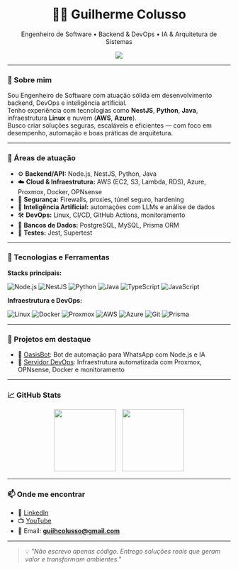 <!-- GitHub Profile README - Guilherme Colusso -->

<h1 align="center">👨‍💻 Guilherme Colusso</h1>
<p align="center">
  Engenheiro de Software • Backend & DevOps • IA & Arquitetura de Sistemas
</p>

<p align="center">
  <img src="https://capsule-render.vercel.app/api?type=waving&color=444444&height=120&section=header"/>
</p>

---

### 🚀 Sobre mim

Sou Engenheiro de Software com atuação sólida em desenvolvimento backend, DevOps e inteligência artificial.  
Tenho experiência com tecnologias como **NestJS**, **Python**, **Java**, infraestrutura **Linux** e nuvem (**AWS**, **Azure**).  
Busco criar soluções seguras, escaláveis e eficientes — com foco em desempenho, automação e boas práticas de arquitetura.

---

### 🧠 Áreas de atuação

- ⚙️ **Backend/API:** Node.js, NestJS, Python, Java  
- ☁️ **Cloud & Infraestrutura:** AWS (EC2, S3, Lambda, RDS), Azure, Proxmox, Docker, OPNsense  
- 🔐 **Segurança:** Firewalls, proxies, túnel seguro, hardening  
- 🧠 **Inteligência Artificial:** automações com LLMs e análise de dados  
- 🛠️ **DevOps:** Linux, CI/CD, GitHub Actions, monitoramento  
- 🐘 **Bancos de Dados:** PostgreSQL, MySQL, Prisma ORM  
- 🧪 **Testes:** Jest, Supertest

---

### 🧰 Tecnologias e Ferramentas

**Stacks principais:**

![Node.js](https://img.shields.io/badge/-Node.js-339933?style=flat-square&logo=node.js&logoColor=white)
![NestJS](https://img.shields.io/badge/-NestJS-E0234E?style=flat-square&logo=nestjs&logoColor=white)
![Python](https://img.shields.io/badge/-Python-3776AB?style=flat-square&logo=python&logoColor=white)
![Java](https://img.shields.io/badge/-Java-007396?style=flat-square&logo=java&logoColor=white)
![TypeScript](https://img.shields.io/badge/-TypeScript-3178C6?style=flat-square&logo=typescript&logoColor=white)
![JavaScript](https://img.shields.io/badge/-JavaScript-black?style=flat-square&logo=javascript)

**Infraestrutura e DevOps:**

![Linux](https://img.shields.io/badge/-Linux-FCC624?style=flat-square&logo=linux&logoColor=black)
![Docker](https://img.shields.io/badge/-Docker-2496ED?style=flat-square&logo=docker&logoColor=white)
![Proxmox](https://img.shields.io/badge/-Proxmox-E57000?style=flat-square&logo=proxmox&logoColor=white)
![AWS](https://img.shields.io/badge/-AWS-232F3E?style=flat-square&logo=amazon-aws&logoColor=white)
![Azure](https://img.shields.io/badge/-Azure-0078D4?style=flat-square&logo=microsoft-azure&logoColor=white)
![Git](https://img.shields.io/badge/-Git-F05032?style=flat-square&logo=git&logoColor=white)
![Prisma](https://img.shields.io/badge/-Prisma-2D3748?style=flat-square&logo=prisma&logoColor=white)

---

### 🚧 Projetos em destaque

- 🔹 [OasisBot](https://github.com/guiihcolusso/oasisbot): Bot de automação para WhatsApp com Node.js e IA  
- 🔹 [Servidor DevOps](https://github.com/guiihcolusso/devops-stack): Infraestrutura automatizada com Proxmox, OPNsense, Docker e monitoramento

---

### 📈 GitHub Stats

<p align="center">
  <img src="https://github-readme-stats.vercel.app/api?username=guiihcolusso&show_icons=true&theme=radical" height="140" style="display:inline-block; margin-right: 10px;"/>
  <img src="https://github-readme-stats.vercel.app/api/top-langs/?username=guiihcolusso&layout=compact&theme=radical" height="140" style="display:inline-block;"/>
</p>

---

### 📫 Onde me encontrar

- 💼 [LinkedIn](https://www.linkedin.com/in/guiihpcolusso/)
- 📺 [YouTube](https://www.youtube.com/c/MasTeer404)
- 💌 Email: **guiihcolusso@gmail.com**

---

> 💡 *"Não escrevo apenas código. Entrego soluções reais que geram valor e transformam ambientes."*
